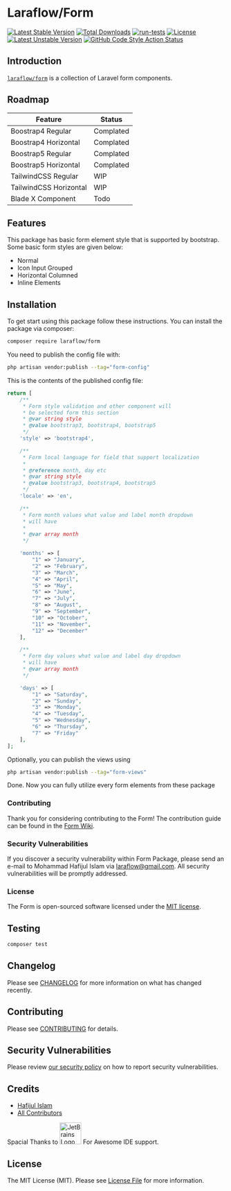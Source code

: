 # Laraflow/Form
[![Latest Stable Version](https://poser.pugx.org/laraflow/form/v)](//packagist.org/packages/laraflow/form)
[![Total Downloads](https://poser.pugx.org/laraflow/form/downloads)](//packagist.org/packages/laraflow/form)
[![run-tests](https://github.com/laraflow/form/workflows/run-tests/badge.svg)](//github.com/laraflow/form/actions/workflows/run-tests.yml)
[![License](https://poser.pugx.org/laraflow/form/license)](//packagist.org/packages/laraflow/form)
[![Latest Unstable Version](https://poser.pugx.org/laraflow/form/v/unstable)](//packagist.org/packages/laraflow/form)
[![GitHub Code Style Action Status](https://img.shields.io/github/workflow/status/laraflow/form/Fix%20PHP%20code%20style%20issues?label=code%20style)](https://github.com/laraflow/form/actions?query=workflow%3A"Check+%26+fix+styling"+branch%3Amain)


## Introduction
[``laraflow/form``](https://packagist.org/packages/laraflow/form) is a collection of Laravel form components.

## Roadmap
| Feature | Status |
|----------|-------|
|Boostrap4 Regular| Complated|
|Boostrap4 Horizontal| Complated|
|Boostrap5 Regular| Complated|
|Boostrap5 Horizontal| Complated|
|TailwindCSS Regular| WIP|
|TailwindCSS Horizontal| WIP|
|Blade X Component| Todo |


## Features
This package has basic form element style that is supported by bootstrap.
Some basic form styles are given below:
* Normal
* Icon Input Grouped
* Horizontal Columned
* Inline Elements

## Installation
To get start using this package follow these instructions.
You can install the package via composer:

```bash
composer require laraflow/form
```

You need to publish the config file with:

```bash
php artisan vendor:publish --tag="form-config"
```

This is the contents of the published config file:

```php
return [
    /**
     * Form style validation and other component will
     * be selected form this section
     * @var string style
     * @value bootstrap3, bootstrap4, bootstrap5
     */
    'style' => 'bootstrap4',

    /**
     * Form local language for field that support localization
     *
     * @reference month, day etc
     * @var string style
     * @value bootstrap3, bootstrap4, bootstrap5
     */
    'locale' => 'en',

    /**
     * Form month values what value and label month dropdown
     * will have
     *
     * @var array month
     */

    'months' => [
        "1" => "January",
        "2" => "February",
        "3" => "March",
        "4" => "April",
        "5" => "May",
        "6" => "June",
        "7" => "July",
        "8" => "August",
        "9" => "September",
        "10" => "October",
        "11" => "November",
        "12" => "December"
    ],

    /**
     * Form day values what value and label day dropdown
     * will have
     * @var array month
     */

    'days' => [
        "1" => "Saturday",
        "2" => "Sunday",
        "3" => "Monday",
        "4" => "Tuesday",
        "5" => "Wednesday",
        "6" => "Thursday",
        "7" => "Friday"
    ],
];
```

Optionally, you can publish the views using

```bash
php artisan vendor:publish --tag="form-views"
```

Done. Now you can fully utilize every form elements from these package

### Contributing

Thank you for considering contributing to the Form!
The contribution guide can be found in the [Form Wiki](https://github.com/laraflow/form/wiki/).

### Security Vulnerabilities

If you discover a security vulnerability within Form Package,
please send an e-mail to Mohammad Hafijul Islam via [laraflow@gmail.com](mailto:laraflow@gmail.com).
All security vulnerabilities will be promptly addressed.

### License

The Form is open-sourced software licensed under the [MIT license](https://opensource.org/licenses/MIT).


## Testing

```bash
composer test
```

## Changelog

Please see [CHANGELOG](CHANGELOG.md) for more information on what has changed recently.

## Contributing

Please see [CONTRIBUTING](https://github.com/sajibAdhi/laraflow-form/blob/contributing/docs/contributing.md) for details.

## Security Vulnerabilities

Please review [our security policy](../../security/policy) on how to report security vulnerabilities.

## Credits

- [Hafijul Islam](https://github.com/laraflow)
- [All Contributors](../../contributors)

Spacial Thanks to <img src="https://resources.jetbrains.com/storage/products/company/brand/logos/jb_beam.svg" width="50px" alt="JetBrains Logo (Main) logo."> For Awesome IDE support.

## License

The MIT License (MIT). Please see [License File](LICENSE.md) for more information.
